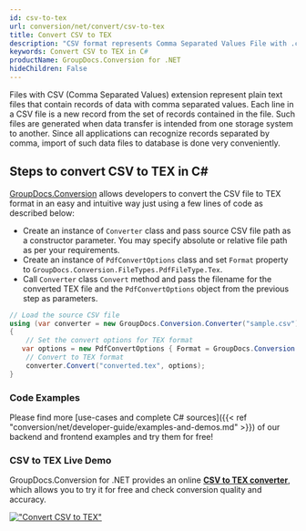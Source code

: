 ```yaml
---
id: csv-to-tex
url: conversion/net/convert/csv-to-tex
title: Convert CSV to TEX
description: "CSV format represents Comma Separated Values File with .csv extension. Learn how to convert CSV to TEX file programmatically in C# language using GroupDocs.Conversion for .NET library."
keywords: Convert CSV to TEX in C#
productName: GroupDocs.Conversion for .NET
hideChildren: False
---
```


Files with CSV (Comma Separated Values) extension represent plain text files that contain records of data with comma separated values. Each line in a CSV file is a new record from the set of records contained in the file. Such files are generated when data transfer is intended from one storage system to another. Since all applications can recognize records separated by comma, import of such data files to database is done very conveniently.

## Steps to convert CSV to TEX in C#

[GroupDocs.Conversion](https://products.groupdocs.com/conversion/net) allows developers to convert the CSV file to TEX format in an easy and intuitive way just using a few lines of code as described below:

* Create an instance of `Converter` class and pass source CSV file path as a constructor parameter. You may specify absolute or relative file path as per your requirements. 
* Create an instance of `PdfConvertOptions` class and set `Format` property to `GroupDocs.Conversion.FileTypes.PdfFileType.Tex`.
* Call `Converter` class `Convert` method and pass the filename for the converted TEX file and the `PdfConvertOptions` object from the previous step as parameters.

```csharp
// Load the source CSV file
using (var converter = new GroupDocs.Conversion.Converter("sample.csv"))
{
    // Set the convert options for TEX format
   var options = new PdfConvertOptions { Format = GroupDocs.Conversion.FileTypes.PdfFileType.Tex };
    // Convert to TEX format
    converter.Convert("converted.tex", options);
}
```

### Code Examples

Please find more [use-cases and complete C# sources]({{< ref "conversion/net/developer-guide/examples-and-demos.md" >}}) of our backend and frontend examples and try them for free!

### CSV to TEX Live Demo

GroupDocs.Conversion for .NET provides an online [**CSV to TEX converter**](https://products.groupdocs.app/conversion/csv-to-tex), which allows you to try it for free and check conversion quality and accuracy.

[!["Convert CSV to TEX"](conversion/net/images/convert-to-tex/convert-csv-to-tex.png)](https://products.groupdocs.app/conversion/csv-to-tex)